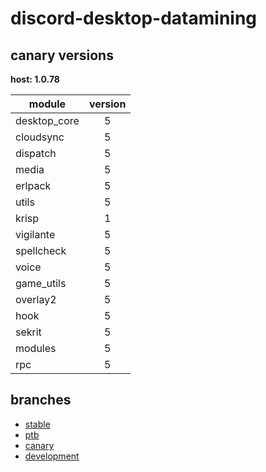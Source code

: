 # discord-desktop-datamining

## canary versions

**host: 1.0.78**

| module | version |
| ------ | :-----: |
| desktop_core | 5 |
| cloudsync | 5 |
| dispatch | 5 |
| media | 5 |
| erlpack | 5 |
| utils | 5 |
| krisp | 1 |
| vigilante | 5 |
| spellcheck | 5 |
| voice | 5 |
| game_utils | 5 |
| overlay2 | 5 |
| hook | 5 |
| sekrit | 5 |
| modules | 5 |
| rpc | 5 |

## branches

- [stable](https://github.com/OpenAsar/discord-desktop-datamining/tree/stable)
- [ptb](https://github.com/OpenAsar/discord-desktop-datamining/tree/ptb)
- [canary](https://github.com/OpenAsar/discord-desktop-datamining/tree/canary)
- [development](https://github.com/OpenAsar/discord-desktop-datamining/tree/development)